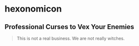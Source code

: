 # hexonomicon
Professional Curses to Vex Your Enemies
----
> This is not a real business. We are not really witches.
